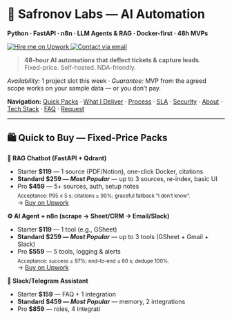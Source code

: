 <h1 align="left">🚀 Safronov Labs — AI Automation</h1>
<p><strong>Python · FastAPI · n8n · LLM Agents & RAG · Docker-first · 48h MVPs</strong></p>

<p>
  <a href="https://www.upwork.com/freelancers/~YOUR_ID">
    <img src="https://img.shields.io/badge/Hire%20me-Upwork-brightgreen?logo=upwork" alt="Hire me on Upwork">
  </a>
  <a href="mailto:you@example.com">
    <img src="https://img.shields.io/badge/Contact-Email-informational?logo=gmail" alt="Contact via email">
  </a>
</p>

> **48-hour AI automations that deflect tickets & capture leads.**  
> Fixed-price. Self-hosted. NDA-friendly.

<p><em>Availability:</em> 1 project slot this week · <em>Guarantee:</em> MVP from the agreed scope works on your sample data — or you don’t pay.</p>

**Navigation:** [Quick Packs](#-quick-to-buy--fixed-price-packs) · [What I Deliver](#what-i-deliver) · [Process](#process-48h-mvp) · [SLA](#acceptance--sla) · [Security](#-security--compliance-by-design) · [About](#-about-me) · [Tech Stack](#-tech-stack) · [FAQ](#faq) · [Request](#-request-a-48h-mvp)

---

## 🛍️ Quick to Buy — Fixed-Price Packs

**📄 RAG Chatbot (FastAPI + Qdrant)**  
- Starter **$119** — 1 source (PDF/Notion), one-click Docker, citations  
- **Standard **$259** — _Most Popular_** — up to 3 sources, re-index, basic UI  
- Pro **$459** — 5+ sources, auth, setup notes  
<sub>Acceptance: P95 ≤ 5 s; citations ≥ 90%; graceful fallback “I don’t know”.</sub>  
→ <a href="https://www.upwork.com/freelancers/~YOUR_ID">Buy on Upwork</a>

**⚙️ AI Agent + n8n (scrape → Sheet/CRM → Email/Slack)**  
- Starter **$119** — 1 tool (e.g., GSheet)  
- **Standard **$259** — _Most Popular_** — up to 3 tools (GSheet + Gmail + Slack)  
- Pro **$559** — 5 tools, logging & alerts  
<sub>Acceptance: success ≥ 97%; end-to-end ≤ 60 s; dedupe 100%.</sub>  
→ <a href="https://www.upwork.com/freelancers/~YOUR_ID">Buy on Upwork</a>

**💬 Slack/Telegram Assistant**  
- Starter **$159** — FAQ + 1 integration  
- **Standard **$459** — _Most Popular_** — memory, 2 integrations  
- Pro **$859** — roles, 4 integrati
